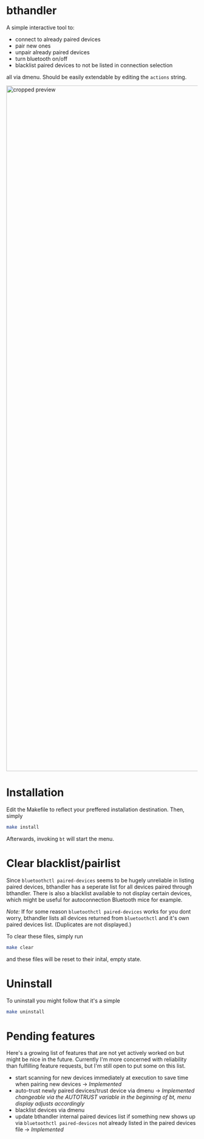 # bthandler
A simple interactive tool to:
- connect to already paired devices
- pair new ones
- unpair already paired devices
- turn bluetooth on/off
- blacklist paired devices to not be listed in connection selection

all via dmenu. Should be easily extendable by editing the `actions` string.

<img src="/../assets/cropped.png" alt="cropped preview" width="1800">

# Installation
Edit the Makefile to reflect your preffered installation destination. Then, simply

```bash
make install
```

Afterwards, invoking `bt` will start the menu.

# Clear blacklist/pairlist

Since `bluetoothctl paired-devices` seems to be hugely unreliable in listing paired devices, bthandler has a seperate list for all devices paired through bthandler.
There is also a blacklist available to not display certain devices, which might be useful for autoconnection Bluetooth mice for example.

*Note:* If for some reason `bluetoothctl paired-devices` works for you dont worry, bthandler lists all devices returned from `bluetoothctl` and it's own paired devices list. (Duplicates are not displayed.)

To clear these files, simply run
```bash
make clear
```
and these files will be reset to their inital, empty state.

# Uninstall

To uninstall you might follow that it's a simple
```bash
make uninstall
```

# Pending features

Here's a growing list of features that are not yet actively worked on but might be nice in the future. Currently I'm more concerned with reliability than fulfilling feature requests, but I'm still open to put some on this list.

- start scanning for new devices immediately at execution to save time when pairing new devices -> *Implemented*
- auto-trust newly paired devices/trust device via dmenu -> *Implemented changeable via the AUTOTRUST variable in the beginning of bt, menu display adjusts accordingly*
- blacklist devices via dmenu
- update bthandler internal paired devices list if something new shows up via `bluetoothctl paired-devices` not already listed in the paired devices file -> *Implemented*
